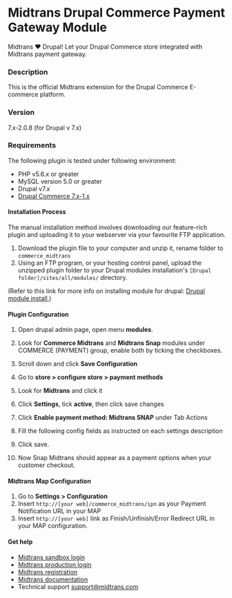 Midtrans Drupal Commerce Payment Gateway Module
=======================================================

Midtrans :heart: Drupal!
Let your Drupal Commerce store integrated with Midtrans payment gateway.

### Description
This is the official Midtrans extension for the Drupal Commerce E-commerce platform.

### Version
7.x-2.0.8
(for Drupal v 7.x)

### Requirements
The following plugin is tested under following environment:

* PHP v5.6.x or greater
* MySQL version 5.0 or greater
* Drupal v7.x
* [Drupal Commerce 7.x-1.x ](http://www.drupal.org/project/commerce)

#### Installation Process
The manual installation method involves downloading our feature-rich plugin and uploading it to your webserver via your favourite FTP application.

1. Download the plugin file to your computer and unzip it, rename folder to ``commerce_midtrans``
2. Using an FTP program, or your hosting control panel, upload the unzipped plugin folder to your Drupal modules installation's ``[Drupal folder]/sites/all/modules/`` directory. 

(Refer to this link for more info on installing module for drupal: [Drupal module install ](https://www.drupal.org/node/70151))

#### Plugin Configuration
1. Open drupal admin page, open menu **modules**.
2. Look for **Commerce Midtrans** and **Midtrans Snap** modules under COMMERCE (PAYMENT) group, enable both by ticking the checkboxes.

3. Scroll down and click **Save Configuration**
4. Go to **store > configure store > payment methods**
5. Look for **Midtrans** and click it

6. Click **Settings**, tick **active**, then click save changes

7. Click **Enable payment method: Midtrans SNAP** under Tab Actions
8. Fill the following config fields as instructed on each settings description

9. Click save.
10. Now Snap Midtrans should appear as a payment options when your customer checkout.

#### Midtrans Map Configuration
1. Go to **Settings > Configuration**
2. Insert ``http://[your web]/commerce_midtrans/ipn`` as your Payment Notification URL in your MAP
3. Insert ``http://[your web]`` link as Finish/Unfinish/Error Redirect URL in your MAP configuration.

#### Get help
* [Midtrans sandbox login](https://dashboard.sandbox.midtrans.com)
* [Midtrans production login](https://dashboard.midtrans.com)
* [Midtrans registration](https://account.midtrans.com/register)
* [Midtrans documentation](http://docs.midtrans.com)
* Technical support [support@midtrans.com](mailto:support@midtrans.com)